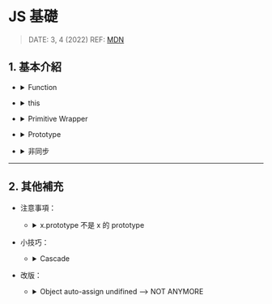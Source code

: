 <style> 
.imgBox{
  display: flex; 
  flex-direction: column; 
  margin: 5%; 
  justify-content: center;
  border: 2px solid black;
}
</style>

<!--  style  -->

###### <!-- ref -->

[primitive wrapper]: https://www.javascripttutorial.net/javascript-primitive-wrapper-types/
[mdn]: https://developer.mozilla.org/en-US/docs/Web/JavaScript
[`__proto__`]: https://developer.mozilla.org/en-US/docs/Web/JavaScript/Reference/Global_Objects/Object/proto
[順序執行非同步]: https://medium.com/@mengweichen/%E8%AE%93js-array-reduce%E8%88%87async-await%E5%85%B1%E8%88%9E-157a66ea2dfb
[for await...of]: ./others.md#for-awaitof-vs-promiseallhttpsstackoverflowcomquestions59694309for-await-of-vs-promise-all
[all vs race]: https://alligator.io/js/promise-all-promise-race/
[not relevant anymore]: https://stackoverflow.com/questions/1098040/checking-if-a-key-exists-in-a-javascript-object#:~:text=EDIT%3A%2012/04/2018%20%2D%20NOT%20RELEVANT%20ANYMORE

 <!-- ref -->

# JS 基礎

> DATE: 3, 4 (2022)
> REF: [MDN]

## 1. 基本介紹

<!-- Function -->

- <details close>
  <summary>Function</summary>

  <!-- First-Class Function (第一級函數) -->

  - <details close>
     <summary>First-Class Function (第一級函數)</summary>

    - 因為是 object，有其他語言並非如此
    - 可當參數傳

    </details>

  <!-- arguments -->

  - <details close>
     <summary>arguments</summary>

    - 有屬性 `callee`, `length`, etc.
    - Arrow Function 沒有 `arguments` 物件

    ```
    function fn(arg1, arg2) {
      console.log(arguments) // [object Arguments] {"0":1, "1":2}
      console.log([])        // [object Array] []
      console.log({})        // [object Object] {}

    }

    fn(1,2)
    ```

    </details>

  <!-- IIFE -->

  - <details close>
     <summary>IIFE</summary>

    - Immediately Invoked Function Expression
    - _過去使用 IIFE 最主要的原因就是為了避免變數污染造成的問題_

    ```
    EX.
    ;(() => {})()
    ```

    </details>

  <!-- Closure -->

  - <details close>
     <summary>Closure (閉包)</summary>

    - 隱藏 message

    ```
    EX.
    const outer = () => {
      const message = 'message'

      const inner = () => {
        return message
      }

      return inner
    }

    const myFn = outer()
    ```

    </details>

  </details>

<!-- this -->

- <details close>
  <summary>this</summary>

  > **ECMAScript**： The `this` keyword evaluates to the value of the ThisBinding of the current execution context.
  > **MDN**：In most cases, the value of `this` is determined by how a function is called.

  - `this` 代表的是 function **執行**時所屬的物件

  - Arrow Function：`this` 強制在定義時被綁定，無法更改

  - 綁定原則：

     <!-- 預設綁定 (Default Binding) -->

    - <details close>
      <summary>預設綁定 (Default Binding)</summary>

      - 預設綁定到 `global` (window)
      - 但使用 `"use strict"` 會禁止綁定 global (--> `undefined`)

      </details>

     <!-- 隱含式綁定 (Implicit Binding) -->

    - <details close>
      <summary>隱含式綁定 (Implicit Binding)</summary>

      - `function(){}` 專屬
      - 在「呼叫的時機點」為某物件的**參考屬性** (**reference property**) --> 綁定該物件

      ```
      EX.
      function fn() {console.log(this)}
      const obj = {fn1: fn}
      const fn2 = obj.fn1

      fn()       // Default Binding
      obj.fn1()  // obj
      fn2()      // Default Binding
      ```

      </details>

     <!-- 顯式綁定 (Explicit Binding) -->

    - <details close>
      <summary>顯式綁定 (Explicit Binding)</summary>

      - `.bind()` / `.call()` / `.apply()`，綁定指定的物件

      </details>

     <!-- 「new」關鍵字綁定 -->

    - <details close>
      <summary>「new」關鍵字綁定</summary>

      - 綁定被建構出來的物件

      </details>

  </details>

<!-- Primitive Wrapper -->

- <details close>
  <summary>Primitive Wrapper</summary>

  > REF: [Primitive Wrapper]

  - 基本型別使用一些屬性、方法時，短暫 new 一個物件，用完後刪除

  - EX.

  ```
  let str = language.substring(4)
  ```

  ↓ ↓ ↓

  ```
  // technically equivalent to:

  let tmp = new String(language)
  let str = temp.substring(4)
  temp = null
  ```

    </details>

<!-- Prototype -->

- <details close>
  <summary>Prototype</summary>

  <!-- new 建立實體 -->

  - <details close>
    <summary>new 建立實體後，prototype 自動指向</summary>

    - `物件 x` 的「prototype」會自動指向`建構式 Y`的「prototype 屬性」
    - 備註說明：
      - `Y.prototype`：Y 的 prototype property
      - `Y.__proto__`：Y 的 prototype
      - `x.__proto__`：x 的 prototype
      - `Object.getPrototypeOf(x)`：`x.__proto__`
        ([`__proto__`] 已棄用)

    ```
    EX.
    const x = new Y()

    // x 的 prototype 指向 Y.prototype
    Object.getPrototypeOf(x) === Y.prototype
    ```

    </details>

  <!-- js class -->

  - <details close>
    <summary>js class 即是用 prototype</summary>

    ```
    EX.
    class X { }
    class Y extends X { }

    Object.getPrototypeOf(Y) === X
    ```

    </details>

  <!-- Object.prototype -->

  - <details close>
    <summary>Object.prototype</summary>

    - 幾乎所有的物件 (環境宿主物件除外) 順著原型鏈找到最上層，都會找到 `Object.prototype` 才停止 (JavaScript 所有物件的起源)

      ```
      EX.
      const obj = {}
      obj.__proto__.__proto__ === Object.prototype
      ```

    <!-- 提供許多方法 -->

    - <details close>
      <summary>Object.prototype 提供許多方法：</summary>

      ```
      EX.
      Object.prototype.hasOwnProperty()
      Object.prototype.toString()
      Object.prototype.valueOf()
      ```

      </details>

    </details>

  <!-- js class -->

  - <details close>
    <summary>建議基本操作</summary>

    - `Object.setPrototypeOf(<obj>, <proto>)`：設定 obj 的 prototype 為 proto
    - `Object.create(<proto>)`：回傳一個物件，其 prototype 為 proto
    - `Object.getPrototypeOf(<obj>)`：回傳 obj 的 prototype

    </details>

  </details>

<!-- 非同步 -->

- <details close>
  <summary>非同步</summary>

  > REF: [順序執行非同步] | [for await...of] | [all vs race]

  <!-- 不會「同時」修改某個變數 -->

  - <details close>
    <summary>不會「同時」修改某個變數</summary>

    - 不論「同步」或「非同步」，在執行時一定有順序之分。只是「同步」任務的順序可以掌握，而「非同步」的任務會因執行時的各種狀況導致順序不同。不會出現「同時」修改某個變數的情況。

    </details>

  - `new Promise` 時，就已執行

  <!-- try ... catch -->

  - <details close>
    <summary>try ... catch</summary>

    - `try ... catch`：使其不直接 throw error，只停止該 async function，並作自定義後續

    </details>

  <!-- 常用方法比較： -->

  - <details close>
    <summary>常用方法比較：</summary>

    - `Promise.all`：全部 resolve 後，才下一步
    - `Promise.race`：第一個 resolve 後就下一步 (剩下的不一定會 resolve，就算 reject 也不管他)
    - `for await ... of`：resolve 後，照順序下一步。
    - [順序執行非同步] (`for( ){ await new Promise}`)

      <div class="imgBox" >
        <img src="../src/image/base/promise_method.png" alt="promise_method.png" />
      </div>

      [CODE](../src/code/base/promise.js)

    </details>

  <div class="imgBox" >
    <img src="../src/image/base/promise_flow.png" alt="promise_flow.png" />
  </div>

  </details>

---

## 2. 其他補充

- 注意事項：

  <!-- x.prototype -->

  - <details close>
    <summary>x.prototype 不是 x 的 prototype</summary>

    - `x.prototype`：x 的 prototype property
    - `x.__proto__`：x 的 prototype

      - 已改用 `Object.getPrototypeOf(x)`

    </details>

- 小技巧：

  <!-- Cascade -->

  - <details close>
    <summary>Cascade</summary>

    - 也稱作 Fluent Interface

    ```
    EX.
    const calNum = (initNum = 0) => {
      let value = initNum

      const N = {
        add: (num) => {
          value = value + num
          return N
        },

        result: () => value,
      }

      return N
    }

    console.log(calNum(10).add(1).add(2).result())
    ```

    </details>

- 改版：

  <!-- Cascade -->

  - <details close>
    <summary>Object auto-assign undifined --> NOT ANYMORE</summary>

    > REF: [NOT RELEVANT ANYMORE]

    - 使用 `obj.a` 來確認是否存在，已改方法，不會再 assign 一個值 undifined

    <div class="imgBox" >
      <img src="../src/image/base/Object_NOT_AUTO_ASSIGN_ANYMORE.png" alt="Object_NOT_AUTO_ASSIGN_ANYMORE.png" />
    </div>

    </details>

